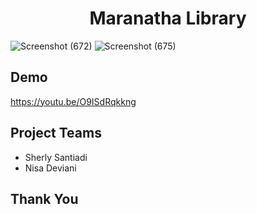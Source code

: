 <h1 align="center">Maranatha Library</h1>

![Screenshot (672)](https://github.com/sntdshrly/library-management-system/assets/71547739/1f8c5f8c-ff08-4ccc-8c86-66f01894902e)
![Screenshot (675)](https://github.com/sntdshrly/library-management-system/assets/71547739/aea4112d-0f76-42f4-8eba-58a08bb7cd99)

## Demo
https://youtu.be/O9ISdRqkkng

## Project Teams
- Sherly Santiadi
- Nisa Deviani


## Thank You

